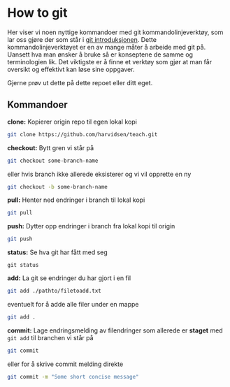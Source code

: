 # How to git

Her viser vi noen nyttige kommandoer med git kommandolinjeverktøy, som lar oss gjøre der som står i [git introduksjonen](introgit/README.md). Dette kommandolinjeverktøyet er en av mange måter å arbeide med git på. Uansett hva man ønsker å bruke så er konseptene de samme og terminologien lik. Det viktigste er å finne et verktøy som gjør at man får oversikt og effektivt kan løse sine oppgaver.

Gjerne prøv ut dette på dette repoet eller ditt eget.

## Kommandoer

**clone:** Kopierer origin repo til egen lokal kopi
```bash
git clone https://github.com/harvidsen/teach.git
```

**checkout:** Bytt gren vi står på
```bash
git checkout some-branch-name
```
eller hvis branch ikke allerede eksisterer og vi vil opprette en ny
```bash
git checkout -b some-branch-name
```

**pull:** Henter ned endringer i branch til lokal kopi
```bash
git pull
```

**push:** Dytter opp endringer i branch fra lokal kopi til origin
```bash
git push
```

**status:** Se hva git har fått med seg
```
git status
```

**add:** La git se endringer du har gjort i en fil
```bash
git add ./pathto/filetoadd.txt
```
eventuelt for å adde alle filer under en mappe
```bash
git add .
```

**commit:** Lage endringsmelding av filendringer som allerede er **staget** med `git add` til branchen vi står på
```bash
git commit
```
eller for å skrive commit melding direkte
```bash
git commit -m "Some short concise message"
```


